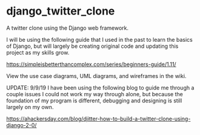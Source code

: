 # django_twitter_clone
A twitter clone using the Django web framework.

I will be using the following guide that I used in the past to
learn the basics of Django, but will largely be creating original 
code and updating this project as my skills grow.

https://simpleisbetterthancomplex.com/series/beginners-guide/1.11/

View the use case diagrams, UML diagrams, and wireframes in the wiki.

UPDATE: 9/9/19
I have been using the following blog to guide me through a couple issues
I could not work my way through alone, but because the foundation
of my program is different, debugging and designing is still
largely on my own.

https://ahackersday.com/blog/djitter-how-to-build-a-twitter-clone-using-django-2-0/
